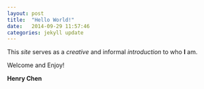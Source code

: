 ```yaml
---
layout: post
title:  "Hello World!"
date:   2014-09-29 11:57:46
categories: jekyll update
---
```

This <em>site</em> serves as a <em>creative</em> and informal <em>introduction</em> to who <strong>I</strong> am.

Welcome and Enjoy!

<strong>Henry Chen</strong>

<style>


.x.axis line {
shape-rendering: auto;
}

.line {
fill: none;
stroke: #000;
stroke-width: 1.5px;
}

</style>
<script src="http://d3js.org/d3.v3.min.js"></script>
<script>

var n = 40,
random = d3.random.normal(0, .2);

function chart(domain, interpolation, tick) {
var data = d3.range(n).map(random);

var margin = {top: 6, right: 0, bottom: 6, left: 40},
width = 960 - margin.right,
height = 120 - margin.top - margin.bottom;

var x = d3.scale.linear()
.domain(domain)
.range([0, width]);

var y = d3.scale.linear()
.domain([-1, 1])
.range([height, 0]);

var line = d3.svg.line()
.interpolate(interpolation)
.x(function(d, i) { return x(i); })
.y(function(d, i) { return y(d); });

var svg = d3.select("body").append("p").append("svg")
.attr("width", width + margin.left + margin.right)
.attr("height", height + margin.top + margin.bottom)
.style("margin-right", -margin.right + "px")
.append("g")
.attr("transform", "translate(" + margin.right + "," + margin.top + ")");

svg.append("defs").append("clipPath")
.attr("id", "clip")
.append("rect")
.attr("width", width)
.attr("height", height);

svg.append("g")
.attr("class", "y axis")
.call(d3.svg.axis().scale(y).ticks(5).orient("left"));

var path = svg.append("g")
.attr("clip-path", "url(#clip)")
.append("path")
.data([data])
.attr("class", "line")
.attr("d", line);

tick(path, line, data, x);
}

</script>

<header>
</header>


<script>(function() {

var n = 243,
duration = 750,
now = new Date(Date.now() - duration),
count = 0,
data = d3.range(n).map(function() { return 0; });

var margin = {top: 6, right: 0, bottom: 20, left: 40},
width = 960 - margin.right,
height = 120 - margin.top - margin.bottom;

var x = d3.time.scale()
.domain([now - (n - 2) * duration, now - duration])
.range([0, width]);

var y = d3.scale.linear()
.range([height, 0]);

var line = d3.svg.line()
.interpolate("basis")
.x(function(d, i) { return x(now - (n - 1 - i) * duration); })
.y(function(d, i) { return y(d); });

var svg = d3.select("body").append("p").append("svg")
.attr("width", width + margin.left + margin.right)
.attr("height", height + margin.top + margin.bottom)
.style("margin-right", -margin.right + "px")
.append("g")
.attr("transform", "translate(" + margin.right + "," + margin.top + ")");

svg.append("defs").append("clipPath")
.attr("id", "clip")
.append("rect")
.attr("width", width)
.attr("height", height);

var axis = svg.append("g")
.attr("class", "x axis")
.attr("transform", "translate(0," + height + ")")
.call(x.axis = d3.svg.axis().scale(x).orient("bottom"));

var path = svg.append("g")
.attr("clip-path", "url(#clip)")
.append("path")
.data([data])
.attr("class", "line");

tick();

d3.select(window)
.on("click", function() { ++count; });

function tick() {

// update the domains
now = new Date();
x.domain([now - (n - 2) * duration, now - duration]);
y.domain([0, d3.max(data)]);

// push the accumulated count onto the back, and reset the count
data.push(Math.min(30, count));
count = 0;

// redraw the line
svg.select(".line")
.attr("d", line)
.attr("transform", null);

// slide the x-axis left
axis.transition()
.duration(duration)
.ease("linear")
.call(x.axis);

// slide the line left
path.transition()
.duration(duration)
.ease("linear")
.attr("transform", "translate(" + x(now - (n - 1) * duration) + ")")
.each("end", tick);

// pop the old data point off the front
data.shift();

}

})()</script>